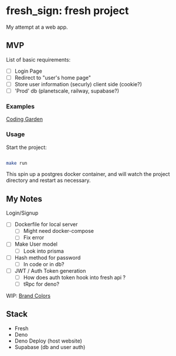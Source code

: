 # fresh_sign: fresh project

My attempt at a web app.

## MVP

List of basic requirements:

- [ ] Login Page
- [ ] Redirect to "user's home page"
- [ ] Store user information (securly) client side (cookie?)
- [ ] 'Prod' db (planetscale, railway, supabase?)

### Examples

[Coding Garden](https://youtu.be/gARlBrjEnRw?t=6713)

### Usage

Start the project:

```sh

make run
```

This spin up a postgres docker container, and will watch the project directory and restart as necessary.

## My Notes

Login/Signup

- [ ] Dockerfile for local server
  - [ ] Might need docker-compose
  - [ ] Fix error
- [ ] Make User model
  - [ ] Look into prisma
- [ ] Hash method for password
  - [ ] In code or in db?
- [ ] JWT / Auth Token generation
  - [ ] How does auth token hook into fresh api ?
  - [ ] tRpc for deno?

WIP: [Brand Colors](https://coolors.co/112233-628395-ecf0f1-436436-ad5d4e)

## Stack

- Fresh
- Deno
- Deno Deploy (host website)
- Supabase (db and user auth)

